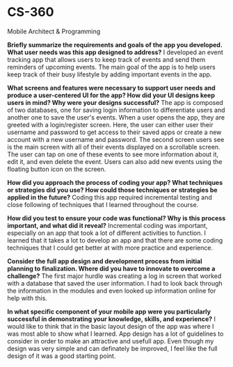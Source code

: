# CS-360
Mobile Architect &amp; Programming

**Briefly summarize the requirements and goals of the app you developed. What user needs was this app designed to address?**
I developed an event tracking app that allows users to keep track of events and send them reminders of upcoming events. The main goal of the app is to help users keep track of their busy lifestyle by adding important events in the app.

**What screens and features were necessary to support user needs and produce a user-centered UI for the app? How did your UI designs keep users in mind? Why were your designs successful?**
The app is composed of two databases, one for saving login information to differentiate users and another one to save the user's events. When a user opens the app, they are greeted with a login/register screen. Here, the user can either user their username and password to get access to their saved apps or create a new account with a new username and password. The second screen users see is the main screen with all of their events displayed on a scrollable screen. The user can tap on one of these events to see more information about it, edit it, and even delete the event. Users can also add new events using the floating button icon on the screen.

**How did you approach the process of coding your app? What techniques or strategies did you use? How could those techniques or strategies be applied in the future?**
Coding this app required incremental testing and close following of techniques that I learned throughout the course.

**How did you test to ensure your code was functional? Why is this process important, and what did it reveal?**
Incremental coding was important, especially on an app that took a lot of different activities to function. I learned that it takes a lot to develop an app and that there are some coding techniques that I could get better at with more practice and experience.

**Consider the full app design and development process from initial planning to finalization. Where did you have to innovate to overcome a challenge?**
The first major hurdle was creating a log in screen that worked with a database that saved the user information. I had to look back through the information in the modules and even looked up information online for help with this.

**In what specific component of your mobile app were you particularly successful in demonstrating your knowledge, skills, and experience?**
I would like to think that in the basic layout design of the app was where I was most able to show what I learned. App design has a lot of guidelines to consider in order to make an attractive and usefull app. Even though my design was very simple and can definately be improved, I feel like the full design of it was a good starting point.

